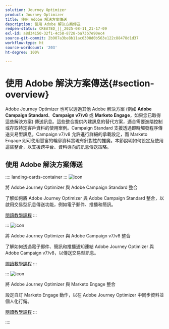 ```yaml
---
solution: Journey Optimizer
product: Journey Optimizer
title: 使用 Adobe 解決方案傳送
description: 使用 Adobe 解決方案傳送
redpen-status: CREATED_||_2025-08-11_21-17-09
exl-id: a8d34150-32f1-4c58-8728-ba73b7e90ec4
source-git-commit: 2b907a3be8b11ac6308d0b563e122c88478d1d37
workflow-type: ht
source-wordcount: '203'
ht-degree: 100%

---
```


# 使用 Adobe 解決方案傳送{#section-overview}

Adobe Journey Optimizer 也可以透過其他 Adobe 解決方案 (例如 **Adobe Campaign Standard**、**Campaign v7/v8** 或 **Marketo Engage**，如果您已取得這些解決方案) 傳送訊息。這些整合提供內建訊息的替代方案，適合需要進階控制或存取特定客戶資料的使用案例。Campaign Standard 支援透過即時觸發程序傳送交易型訊息，Campaign v7/v8 允許進行詳細的承載設定，而 Marketo Engage 則可使用豐富的輪廓資料實現有針對性的推廣。本節說明如何設定及使用這些整合，以支援跨平台、資料導向的訊息傳送策略。

## 使用 Adobe 解決方案傳送

:::: landing-cards-container
:::
![icon](https://cdn.experienceleague.adobe.com/icons/puzzle-piece.svg)

將 Adobe Journey Optimizer 與 Adobe Campaign Standard 整合

了解如何將 Adobe Journey Optimizer 與 Adobe Campaign Standard 整合，以啟用交易型訊息傳送功能，例如電子郵件、推播和簡訊。

[閱讀教學課程](../using/action/acs-action.md)
:::

:::
![icon](https://cdn.experienceleague.adobe.com/icons/puzzle-piece.svg)

將 Adobe Journey Optimizer 與 Adobe Campaign v7/v8 整合

了解如何透過電子郵件、簡訊和推播通知連結 Adobe Journey Optimizer 與 Adobe Campaign v7/v8，以傳送交易型訊息。

[閱讀教學課程](../using/action/acc-action.md)
:::

:::
![icon](https://cdn.experienceleague.adobe.com/icons/puzzle-piece.svg)

將 Adobe Journey Optimizer 與 Marketo Engage 整合

設定自訂 Marketo Engage 動作，以在 Adobe Journey Optimizer 中同步資料並個人化行銷。

[閱讀教學課程](../using/action/marketo-engage.md)
:::

::::
